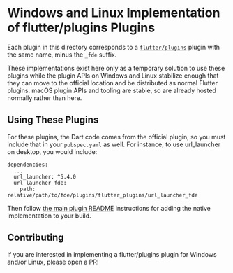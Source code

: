 # Windows and Linux Implementation of flutter/plugins Plugins

Each plugin in this directory corresponds to a
[`flutter/plugins`](https://github.com/flutter/plugins) plugin with the
same name, minus the `_fde` suffix.

These implementations exist here only as a temporary solution to use these
plugins while the plugin APIs on Windows and Linux stabilize enough that
they can move to the official location and be distributed as normal Flutter
plugins. macOS plugin APIs and tooling are stable, so are already hosted
normally rather than here.

## Using These Plugins

For these plugins, the Dart code comes from the official plugin, so you
must include that in your `pubspec.yaml` as well. For instance, to use
url\_launcher on desktop, you would include:

```
dependencies:
  ...
  url_launcher: ^5.4.0
  url_launcher_fde:
    path: relative/path/to/fde/plugins/flutter_plugins/url_launcher_fde
```

Then follow [the main plugin README](../README.md) instructions for
adding the native implementation to your build.

## Contributing

If you are interested in implementing a flutter/plugins plugin for Windows
and/or Linux, please open a PR!
